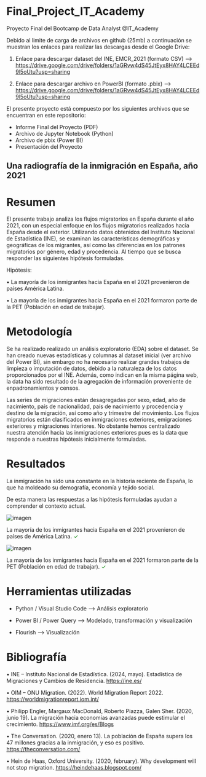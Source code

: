 # Final_Project_IT_Academy
Proyecto Final del Bootcamp de Data Analyst @IT_Academy

Debido al limite de carga de archivos en github (25mb) a continuación se muestran los enlaces para realizar las descargas desde el Google Drive:

1) Enlace para descargar dataset del INE, EMCR_2021 (formato CSV) --> https://drive.google.com/drive/folders/1aGRvw4dS45JtEyx8HAY4LCEEd9l5oUtu?usp=sharing

2) Enlace para descargar archivo en PowerBI (formato .pbix) --> https://drive.google.com/drive/folders/1aGRvw4dS45JtEyx8HAY4LCEEd9l5oUtu?usp=sharing

El presente proyecto está compuesto por los siguientes archivos que se encuentran en este repositorio:

- Informe Final del Proyecto (PDF)
- Archivo de Jupyter Notebook (Python)
- Archivo de pbix (Power BI)
- Presentación del Proyecto

## Una radiografía de la inmigración en España, año 2021

# Resumen

 El presente trabajo analiza los flujos migratorios en España durante el año 2021, con un especial enfoque en los flujos migratorios realizados hacia España desde el exterior. Utilizando datos obtenidos del Instituto Nacional de Estadística (INE), se examinan las características demográficas y geográficas de los migrantes, así como las diferencias en los patrones migratorios por género, edad y procedencia. Al tiempo que se busca responder las siguientes hipótesis formuladas.
 
Hipótesis: 

•	La mayoría de los inmigrantes hacia España en el 2021 provenieron de países América Latina.

•	La mayoría de los inmigrantes hacia España en el 2021 formaron parte de la PET (Población en edad de trabajar).

# Metodología

Se ha realizado realizado un análisis exploratorio (EDA) sobre el dataset. Se han creado nuevas estadísticas y columnas al dataset inicial (ver archivo del Power BI), sin embargo no ha necesario realizar grandes trabajos de limpieza o imputación de datos, debido a la naturaleza de los datos proporcionados por el INE. Además, como indican en la misma página web, la data ha sido resultado de la agregación de información proveniente de enpadronamientos y censos.

Las series de migraciones están desagregadas por sexo, edad, año de nacimiento, país de nacionalidad, país de nacimiento y procedencia y destino de la migración, así como año y trimestre del movimiento. Los flujos migratorios están clasificados en inmigraciones exteriores, emigraciones exteriores y migraciones interiores. No obstante hemos centralizado nuestra atención hacia las inmigraciones exteriores pues es la data que responde a nuestras hipótesis inicialmente formuladas.

# Resultados

La inmigración ha sido una constante en la historia reciente de España, lo que ha moldeado su demografía, economía y tejido social. 

De esta manera las respuestas a las hipótesis formuladas ayudan a comprender el contexto actual.

![imagen](https://github.com/user-attachments/assets/cfa17334-da2e-415f-ae33-22ad5a66a533)

<p> La mayoría de los inmigrantes hacia España en el 2021 provenieron de países de América Latina. <span style="color:green;">&#x2713;</span></p>


![imagen](https://github.com/user-attachments/assets/4b4de22b-414a-4170-ab27-4c100516bd36)

<p> La mayoría de los inmigrantes hacia España en el 2021 formaron parte de la PET (Población en edad de trabajar). <span style="color:green;">&#x2713;</span></p>

# Herramientas utilizadas

- Python / Visual Studio Code --> Análisis exploratorio

- Power BI / Power Query --> Modelado, transformación y visualización 

- Flourish --> Visualización

# Bibliografía

•	INE – Instituto Nacional de Estadística. (2024, mayo). Estadística de Migraciones y Cambios de Residencia. https://ine.es/ 

•	OIM – ONU Migration. (2022). World Migration Report 2022. https://worldmigrationreport.iom.int/

•	Philipp Engler, Margaux MacDonald, Roberto Piazza, Galen Sher. (2020, junio 19). La migración hacia economías avanzadas puede estimular el crecimiento. https://www.imf.org/es/Blogs

•	The Conversation. (2020, enero 13). La población de España supera los 47 millones gracias a la inmigración, y eso es positivo. https://theconversation.com/

•	Hein de Haas, Oxford University. (2020, february). Why development will not stop migration. https://heindehaas.blogspot.com/


